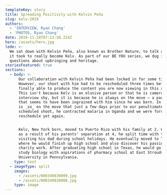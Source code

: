 ```yaml
---
templateKey: story
title: Spreading Positivity with Kelvin Peña
slug: kelv-2019
authors:
  - 'INTERVIEW, Ryan Chang'
  - 'PHOTOS, Ryan Chang'
date: 2019-11-28T07:13:50.224Z
hero: /assets/hero.jpg
lede: >-
  We sat down with Kelvin Peña, also known as Brother Nature, to talk about what
  it took to really become Kelv. As part of our BE YOU series, we dug into
  questions about upbringing and heritage.
storiesFeatured: true
sections:
  - body: >-
      Our collaboration with Kelvin Peña had been locked in for some time now.
      However, our shoot with him had to be rescheduled three times before we
      finally able to produce the content you are now viewing in this article.
      This isn't because Kelv is an elusive person or that he is camera or
      interview shy, but it is because he is always on the move — a part of life
      that seems to have been ingrained with him since he was born. In fact, he
      is _so_ on the move that just a few days prior to our penultimately
      scheduled shoot, he contracted malaria in Uganda and we were forced to
      reschedule yet again.


      Kelv, New York born, moved to Puerto Rico with his family at 2. However,
      as a result of his parents' separation at 4, he split time with them by
      visiting his dad during school holidays. He eventually moved to Texas at 9
      where he would finish up high school and also discover his passion for
      charity work. After graduating high school in Texas, he would go on to
      study biology with aspirations of pharmacy school at East Stroudsburg
      University in Pennsylvania.
    type: text
  - imageType: split
    images:
      - /assets/000349830009.jpg
      - /assets/000349830008.jpg
    type: image
---
```


